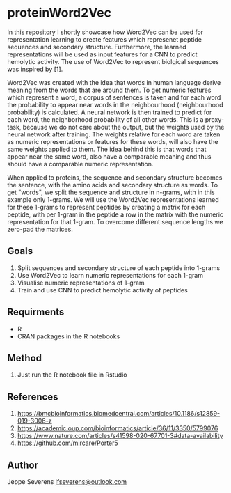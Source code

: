 # proteinWord2Vec

In this repository I shortly showcase how Word2Vec can be used for representation learning to create features which represenet peptide sequences and secondary structure. Furthermore, the learned representations will be used as input features for a CNN to predict hemolytic activity. The use of Word2Vec to represent biolgical sequences was inspired by [1].

Word2Vec was created with the idea that words in human language derive meaning from the words that are around them. To get numeric features which represent a word, a corpus of sentences is taken and for each word the probability to appear near words in the neighbourhood (neighbourhood probability) is calculated. A neural network is then trained to predict for each word, the neighborhood probability of all other words. This is a proxy-task, because we do not care about the output, but the weights used by the neural network after training. The weights relative for each word are taken as numeric representations or features for these words, will also have the same weights applied to them. The idea behind this is that words that appear near the same word, also have a comparable meaning and thus should have a comparable numeric representation.

When applied to proteins, the sequence and secondary structure becomes the sentence, with the amino acids and secondary structure as words. To get "words", we split the sequence and structure in n-grams, with in this example only 1-grams. We will use the Word2Vec representations learned for these 1-grams to represent peptides by creating a matrix for each peptide, with per 1-gram in the peptide a row in the matrix with the numeric representation for that 1-gram. To overcome different sequence lengths we zero-pad the matrices. 

## Goals
1. Split sequences and secondary structure of each peptide into 1-grams 
2. Use Word2Vec to learn numeric representations for each 1-gram
3. Visualise numeric representations of 1-gram
4. Train and use CNN to predict hemolytic activity of peptides

## Requirments
* R
* CRAN packages in the R notebooks

## Method
1. Just run the R notebook file in Rstudio

## References
1. https://bmcbioinformatics.biomedcentral.com/articles/10.1186/s12859-019-3006-z
2. https://academic.oup.com/bioinformatics/article/36/11/3350/5799076
3. https://www.nature.com/articles/s41598-020-67701-3#data-availability
4. https://github.com/mircare/Porter5

## Author
Jeppe Severens
jfseverens@outlook.com
